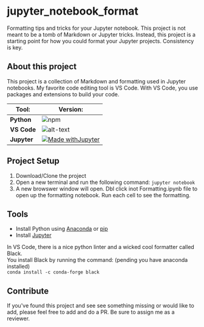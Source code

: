 # jupyter_notebook_format

Formatting tips and tricks for your Jupyter notebook. This project is not meant to be a tomb of Markdown or Jupyter tricks. Instead, this project is a starting point for how you could format your Jupyter projects. Consistency is key.

## About this project

This project is a collection of Markdown and formatting used in Jupyter notebooks.
My favorite code editing tool is VS Code. With VS Code, you use packages and extensions to build your code.

| Tool:       | Version:                                                                                                                                 |
|-------------|------------------------------------------------------------------------------------------------------------------------------------------|
| **Python**  | ![npm](https://img.shields.io/static/v1?label=Python&message=3&color=green&logo=Python&style=for-the-badge)                        |
| **VS Code** | ![alt-text](https://img.shields.io/badge/VS_CODE-1.52-BrightGreen?style=for-the-badge&logo=Visual-Studio-Code)                                |
| **Jupyter** | [![Made withJupyter](https://img.shields.io/badge/Made%20with-Jupyter-orange?style=for-the-badge&logo=Jupyter)](https://jupyter.org/try) |


## Project Setup

1. Download/Clone the project
2. Open a new terminal and run the following command: `jupyter notebook`
3. A new browswer window will open. Dbl click inot Formatting.ipynb file to open up the formatting notebook. Run each cell to see the formatting.

## Tools

* Install Python using [Anaconda](https://docs.anaconda.com/anaconda/install/) or [pip](https://pip.pypa.io/en/stable/reference/pip_install)
* Install [Jupyter](https://jupyter.org/install)

In VS Code, there is a nice python linter and a wicked cool formatter called Black.\
You install Black by running the command: (pending you have anaconda installed) \
`conda install -c conda-forge black`

## Contribute

If you've found this project and see see something missing or would like to add, please feel free to add and do a PR. Be sure to assign me as a reviewer.
